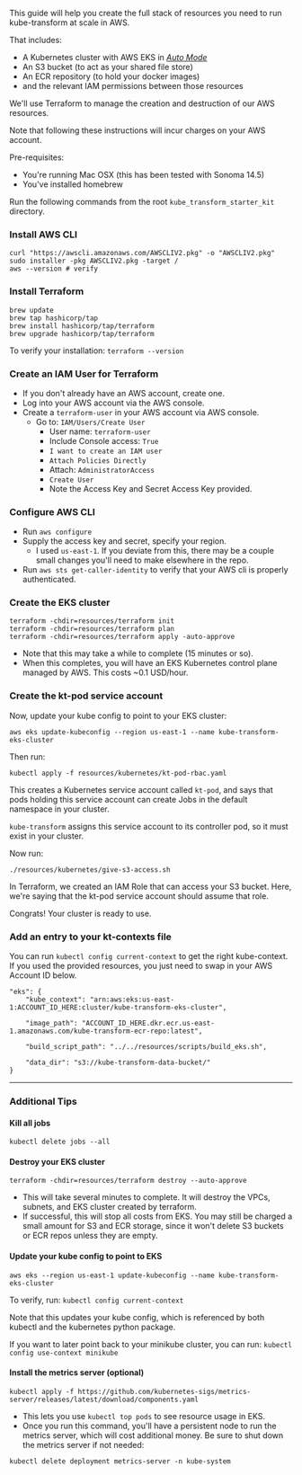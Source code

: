 This guide will help you create the full stack of resources you need to run kube-transform at scale in AWS.

That includes:
- A Kubernetes cluster with AWS EKS in [*Auto Mode*](https://aws.amazon.com/eks/auto-mode/)
- An S3 bucket (to act as your shared file store)
- An ECR repository (to hold your docker images)
- and the relevant IAM permissions between those resources

We'll use Terraform to manage the creation and destruction of our AWS resources.

Note that following these instructions will incur charges on your AWS account.

Pre-requisites:
- You're running Mac OSX (this has been tested with Sonoma 14.5)
- You've installed homebrew

Run the following commands from the root `kube_transform_starter_kit` directory.

### Install AWS CLI
```
curl "https://awscli.amazonaws.com/AWSCLIV2.pkg" -o "AWSCLIV2.pkg"
sudo installer -pkg AWSCLIV2.pkg -target /
aws --version # verify
```

### Install Terraform
```
brew update
brew tap hashicorp/tap
brew install hashicorp/tap/terraform
brew upgrade hashicorp/tap/terraform
```

To verify your installation:
`terraform --version`

### Create an IAM User for Terraform
- If you don't already have an AWS account, create one.
- Log into your AWS account via the AWS console.
- Create a `terraform-user` in your AWS account via AWS console.
    - Go to: `IAM/Users/Create User`
        - User name: `terraform-user`
        - Include Console access: `True`
        - `I want to create an IAM user`
        - `Attach Policies Directly`
        - Attach: `AdministratorAccess`
        - `Create User`
        - Note the Access Key and Secret Access Key provided.

### Configure AWS CLI
- Run `aws configure`
- Supply the access key and secret, specify your region.
    - I used `us-east-1`. If you deviate from this, there may be a couple small changes you'll need to make elsewhere in the repo.
- Run `aws sts get-caller-identity` to verify that your AWS cli is properly authenticated.

### Create the EKS cluster
```
terraform -chdir=resources/terraform init
terraform -chdir=resources/terraform plan
terraform -chdir=resources/terraform apply -auto-approve
```
- Note that this may take a while to complete (15 minutes or so).
- When this completes, you will have an EKS Kubernetes control plane managed by AWS. This costs ~0.1 USD/hour.

### Create the kt-pod service account
Now, update your kube config to point to your EKS cluster:
```
aws eks update-kubeconfig --region us-east-1 --name kube-transform-eks-cluster
```

Then run:
```
kubectl apply -f resources/kubernetes/kt-pod-rbac.yaml
```

This creates a Kubernetes service account called `kt-pod`, and says that pods holding this service account can create Jobs in the default namespace in your cluster.

`kube-transform` assigns this service account to its controller pod, so it must exist in your cluster.

Now run:
```
./resources/kubernetes/give-s3-access.sh
```

In Terraform, we created an IAM Role that can access your S3 bucket.
Here, we're saying that the kt-pod service account should assume that role.

Congrats! Your cluster is ready to use.

### Add an entry to your kt-contexts file

You can run `kubectl config current-context` to get the right kube-context. If you used the provided resources, you just need to swap in your AWS Account ID below.

    "eks": {
        "kube_context": "arn:aws:eks:us-east-1:ACCOUNT_ID_HERE:cluster/kube-transform-eks-cluster",

        "image_path": "ACCOUNT_ID_HERE.dkr.ecr.us-east-1.amazonaws.com/kube-transform-ecr-repo:latest",

        "build_script_path": "../../resources/scripts/build_eks.sh",

        "data_dir": "s3://kube-transform-data-bucket/"
    }


---
### Additional Tips

#### Kill all jobs
```
kubectl delete jobs --all
```

#### Destroy your EKS cluster
```
terraform -chdir=resources/terraform destroy --auto-approve
```
- This will take several minutes to complete. It will destroy the VPCs, subnets, and EKS cluster created by terraform.
- If successful, this will stop all costs from EKS. You may still be charged a small amount for S3 and ECR storage, since it won't delete S3 buckets or ECR repos unless they are empty.

#### Update your kube config to point to EKS
```
aws eks --region us-east-1 update-kubeconfig --name kube-transform-eks-cluster
```
To verify, run:
`kubectl config current-context`

Note that this updates your kube config, which is referenced by both kubectl and the kubernetes python package.

If you want to later point back to your minikube cluster, you can run: `kubectl config use-context minikube`

#### Install the metrics server (optional)
```
kubectl apply -f https://github.com/kubernetes-sigs/metrics-server/releases/latest/download/components.yaml
```
- This lets you use `kubectl top pods` to see resource usage in EKS.
- Once you run this command, you'll have a persistent node to run the metrics server, which will cost additional money. Be sure to shut down the metrics server if not needed:
```
kubectl delete deployment metrics-server -n kube-system
```